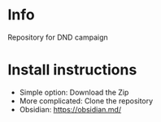 # Info

Repository for DND campaign

# Install instructions

- Simple option: Download the Zip
- More complicated: Clone the repository
- Obsidian: https://obsidian.md/

